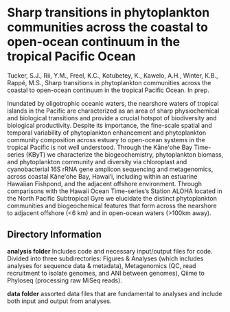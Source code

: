 # Sharp transitions in phytoplankton communities across the coastal to open-ocean continuum in the tropical Pacific Ocean

Tucker, S.J., Rii, Y.M., Freel, K.C., Kotubetey, K., Kawelo, A.H., Winter, K.B., Rappé, M.S., Sharp transitions in phytoplankton communities across the coastal to open-ocean continuum in the tropical Pacific Ocean. In prep. 

Inundated by oligotrophic oceanic waters, the nearshore waters of tropical islands in the Pacific are characterized as an area of sharp physiochemical and biological transitions and provide a crucial hotspot of biodiversity and biological productivity. Despite its importance, the fine-scale spatial and temporal variability of phytoplankton enhancement and phytoplankton community composition across estuary to open-ocean systems in the tropical Pacific is not well understood. Through the Kāneʻohe Bay Time-series (KByT) we characterize the biogeochemistry, phytoplankton biomass, and phytoplankton community and diversity via chloroplast and cyanobacterial 16S rRNA gene amplicon sequencing and metagenomics, across coastal Kāneʻohe Bay, Hawaiʻi, including within an estuarine Hawaiian Fishpond, and the adjacent offshore environment. Through comparisons with the Hawaii Ocean Time-series’s Station ALOHA located in the North Pacific Subtropical Gyre we elucidate the distinct phytoplankton communities and biogeochemical features that form across the nearshore to adjacent offshore (<6 km) and in open-ocean waters (>100km away).

## Directory Information

**analysis folder**
Includes code and necessary input/output files for code.
Divided into three subdirectories: Figures & Analyses (which includes analyses for sequence data & metadata), Metagenomics (QC, read recruitment to isolate genomes, and ANI between genomes), Qiime to Phyloseq (processing raw MiSeq reads).

**data folder**
assorted data files that are fundamental to analyses and include both input and output from analyses.
